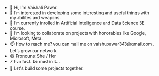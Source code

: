 - 👋 Hi, I’m Vaishali Pawar. 
- 👀 I’m interested in developing some interesting and useful things with my abilites and weapons. 
- 🌱 I’m currently inrolled in Artificial Intelligence and Data Science BE course. 
- 💞️ I’m looking to collaborate on projects with honorables like Google, Microsoft, Meta. 
- 📫 How to reach me? you can mail me on vaishupawar343@gmail.com . Let's grow our network. 
- 😄 Pronouns: She / Her
- ⚡ Fun fact: Be mad in it...
- 🤝 Let's build some projects together. 
